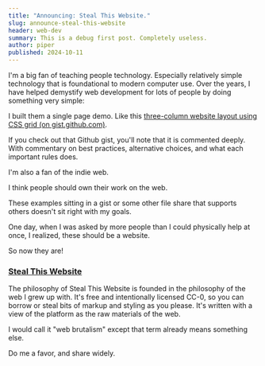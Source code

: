```yaml
---
title: "Announcing: Steal This Website."
slug: announce-steal-this-website
header: web-dev
summary: This is a debug first post. Completely useless.
author: piper
published: 2024-10-11
---
```


I'm a big fan of teaching people technology.
Especially relatively simple technology that is foundational to modern computer use.
Over the years, I have helped demystify web development for lots of people by doing something very simple:

I built them a single page demo.
Like this [three-column website layout using CSS grid (on gist.github.com)][three-column].

If you check out that Github gist, you'll note that it is commented deeply.
With commentary on best practices, alternative choices, and what each important rules does.

I'm also a fan of the indie web.

<p class="pull-quote">I think people should own their work on the web.</p>

These examples sitting in a gist or some other file share that supports others doesn't sit right with my goals.

One day, when I was asked by more people than I could physically help at once, I realized, these should be a website.

So now they are!

### [Steal This Website][steal]

The philosophy of Steal This Website is founded in the philosophy of the web I grew up with.
It's free and intentionally licensed CC-0, so you can borrow or steal bits of markup and styling as you please.
It's written with a view of the platform as the raw materials of the web.

I would call it "web brutalism" except that term already means something else.

Do me a favor, and share widely.

[three-column]: https://gist.github.com/pathunstrom/e5dbd41daec59d808720795823930153
[steal]: https://www.StealThisWebsite.art
